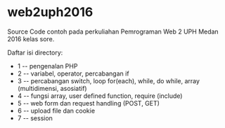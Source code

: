 # web2uph2016

Source Code contoh pada perkuliahan Pemrograman Web 2 UPH Medan 2016 kelas sore.

Daftar isi directory:
* 1 -- pengenalan PHP
* 2 -- variabel, operator, percabangan if
* 3 -- percabangan switch, loop for(each), while, do while, array (multidimensi,
    asosiatif)
* 4 -- fungsi array, user defined function, require (include)
* 5 -- web form dan request handling (POST, GET)
* 6 -- upload file dan cookie
* 7 -- session

